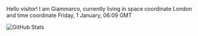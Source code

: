 Hello visitor! I am Giammarco, currently living in space coordinate London and time coordinate Friday, 1 January, 06:09 GMT

![GitHub Stats](https://github-readme-stats.vercel.app/api?username=grcasanova)
